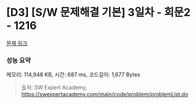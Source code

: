 # [D3] [S/W 문제해결 기본] 3일차 - 회문2 - 1216 

[문제 링크](https://swexpertacademy.com/main/code/problem/problemDetail.do?contestProbId=AV14Rq5aABUCFAYi) 

### 성능 요약

메모리: 114,948 KB, 시간: 687 ms, 코드길이: 1,677 Bytes



> 출처: SW Expert Academy, https://swexpertacademy.com/main/code/problem/problemList.do